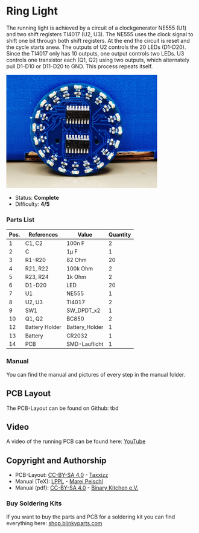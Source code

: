 # Ring Light
The running light is achieved by a circuit of a clockgenerator NE555 (U1) and two shift registers TI4017 (U2, U3). The NE555 uses the clock signal to shift one bit through both shift registers. At the end the circuit is reset and the cycle starts anew. The outputs of U2 controls the 20 LEDs (D1-D20). Since the TI4017 only has 10 outputs, one output controls  two LEDs. U3 controls one transistor each (Q1, Q2) using two outputs, which alternately pull D1-D10 or D11-D20 to GND. This process repeats itself.

<img src="manual/images/thumbnail.jpg" width=400px alt="Ring Light">

- Status: **Complete**
- Difficulty: **4/5**

### Parts List

| Pos.|References   	| Value       		| Quantity    | 
| --- | --------------- | --------------------- | ----------- |
|1    | C1, C2      	| 100n F       		| 2           | 
|2    |	C           	| 1µ F         		| 1           |
|3    | R1-R20      	| 82 Ohm      		| 20          |
|4    | R21, R22    	| 100k Ohm    		| 2           |
|5    | R23, R24    	| 1k Ohm      		| 2           |
|6    | D1-D20      	| LED          		| 20          |
|7    | U1          	| NE555       		| 1           |
|8    | U2, U3      	| TI4017      		| 2           |
|9    | SW1         	| SW_DPDT_x2  		| 1           |
|10   | Q1, Q2     	| BC850        		| 2           |
|12   | Battery Holder	| Battery_Holder	| 1           |
|13   | Battery     	| CR2032      		| 1           |
|14   | PCB         	| SMD-Lauflicht		| 1           |

### Manual
You can find the manual and pictures of every step in the manual folder.

## PCB Layout
The PCB-Layout can be found on Github: tbd

## Video
A video of the running PCB can be found here: [YouTube](https://youtu.be/Xx-zP-Ia8_w)

## Copyright and Authorship
- PCB-Layout: [CC-BY-SA 4.0](https://creativecommons.org/licenses/by-sa/4.0/) - [Taxxizz](https://twitter.com/Taxxizz)
- Manual (TeX): [LPPL](https://www.latex-project.org/lppl.txt) - [Marei Peischl](https://peitex.de)
- Manual (pdf): [CC-BY-SA 4.0](https://creativecommons.org/licenses/by-sa/4.0/) - [Binary Kitchen e.V.](https://www.binary-kitchen.de)

### Buy Soldering Kits
If you want to buy the parts and PCB for a soldering kit you can find everything here: [shop.blinkyparts.com](https://shop.blinkyparts.com/)
